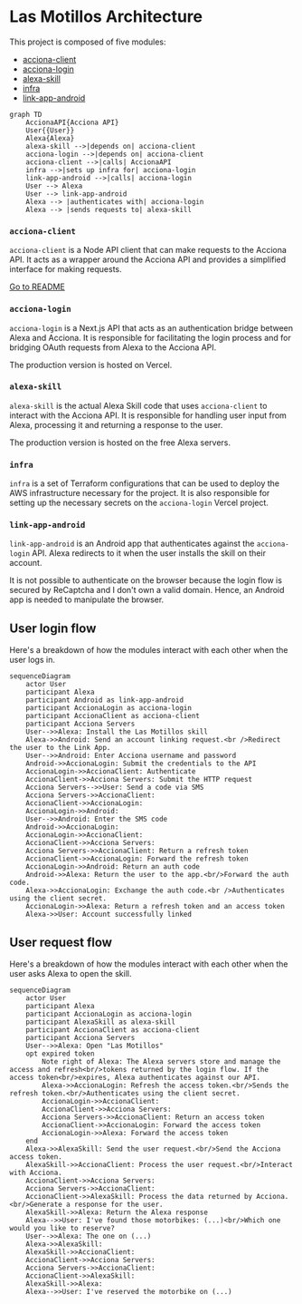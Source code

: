 # Las Motillos Architecture

This project is composed of five modules:

* [acciona-client](#acciona-client)
* [acciona-login](#acciona-login)
* [alexa-skill](#alexa-skill)
* [infra](#infra)
* [link-app-android](#link-app-android)

```mermaid
graph TD
    AccionaAPI{Acciona API}
    User{{User}}
    Alexa{Alexa}
    alexa-skill -->|depends on| acciona-client
    acciona-login -->|depends on| acciona-client
    acciona-client -->|calls| AccionaAPI
    infra -->|sets up infra for| acciona-login
    link-app-android -->|calls| acciona-login
    User --> Alexa
    User --> link-app-android
    Alexa --> |authenticates with| acciona-login
    Alexa --> |sends requests to| alexa-skill
```

### `acciona-client`

`acciona-client` is a Node API client that can make requests to the Acciona API.
It acts as a wrapper around the Acciona API and provides a simplified interface
for making requests.

[Go to README](acciona-client/README.md)

### `acciona-login`

`acciona-login` is a Next.js API that acts as an authentication bridge between
Alexa and Acciona. It is responsible for facilitating the login process and for
bridging OAuth requests from Alexa to the Acciona API.

The production version is hosted on Vercel.

### `alexa-skill`

`alexa-skill` is the actual Alexa Skill code that uses `acciona-client` to
interact with the Acciona API. It is responsible for handling user input from
Alexa, processing it and returning a response to the user.

The production version is hosted on the free Alexa servers.

### `infra`

`infra` is a set of Terraform configurations that can be used to deploy the AWS
infrastructure necessary for the project. It is also responsible for setting up
the necessary secrets on the `acciona-login` Vercel project.

### `link-app-android`

`link-app-android` is an Android app that authenticates against the
`acciona-login` API. Alexa redirects to it when the user installs the skill on
their account.

It is not possible to authenticate on the browser because the login flow is
secured by ReCaptcha and I don't own a valid domain. Hence, an Android app is
needed to manipulate the browser.

## User login flow

Here's a breakdown of how the modules interact with each other when the user
logs in.

```mermaid
sequenceDiagram
    actor User
    participant Alexa
    participant Android as link-app-android
    participant AccionaLogin as acciona-login
    participant AccionaClient as acciona-client
    participant Acciona Servers
    User-->>Alexa: Install the Las Motillos skill
    Alexa->>Android: Send an account linking request.<br />Redirect the user to the Link App.
    User-->>Android: Enter Acciona username and password
    Android->>AccionaLogin: Submit the credentials to the API
    AccionaLogin->>AccionaClient: Authenticate
    AccionaClient->>Acciona Servers: Submit the HTTP request
    Acciona Servers-->>User: Send a code via SMS
    Acciona Servers->>AccionaClient: 
    AccionaClient->>AccionaLogin: 
    AccionaLogin->>Android: 
    User-->>Android: Enter the SMS code
    Android->>AccionaLogin: 
    AccionaLogin->>AccionaClient: 
    AccionaClient->>Acciona Servers: 
    Acciona Servers->>AccionaClient: Return a refresh token
    AccionaClient->>AccionaLogin: Forward the refresh token
    AccionaLogin->>Android: Return an auth code
    Android->>Alexa: Return the user to the app.<br/>Forward the auth code.
    Alexa->>AccionaLogin: Exchange the auth code.<br />Authenticates using the client secret.
    AccionaLogin->>Alexa: Return a refresh token and an access token
    Alexa->>User: Account successfully linked
```

## User request flow

Here's a breakdown of how the modules interact with each other when the user
asks Alexa to open the skill.

```mermaid
sequenceDiagram
    actor User
    participant Alexa
    participant AccionaLogin as acciona-login
    participant AlexaSkill as alexa-skill
    participant AccionaClient as acciona-client
    participant Acciona Servers
    User-->>Alexa: Open "Las Motillos"
    opt expired token
        Note right of Alexa: The Alexa servers store and manage the access and refresh<br/>tokens returned by the login flow. If the access token<br/>expires, Alexa authenticates against our API. 
        Alexa->>AccionaLogin: Refresh the access token.<br/>Sends the refresh token.<br/>Authenticates using the client secret.
        AccionaLogin->>AccionaClient: 
        AccionaClient->>Acciona Servers: 
        Acciona Servers->>AccionaClient: Return an access token
        AccionaClient->>AccionaLogin: Forward the access token
        AccionaLogin->>Alexa: Forward the access token
    end
    Alexa->>AlexaSkill: Send the user request.<br/>Send the Acciona access token.
    AlexaSkill->>AccionaClient: Process the user request.<br/>Interact with Acciona.
    AccionaClient->>Acciona Servers: 
    Acciona Servers->>AccionaClient: 
    AccionaClient->>AlexaSkill: Process the data returned by Acciona.<br/>Generate a response for the user.
    AlexaSkill->>Alexa: Return the Alexa response
    Alexa-->>User: I've found those motorbikes: (...)<br/>Which one would you like to reserve?
    User-->>Alexa: The one on (...)
    Alexa->>AlexaSkill: 
    AlexaSkill->>AccionaClient: 
    AccionaClient->>Acciona Servers: 
    Acciona Servers->>AccionaClient: 
    AccionaClient->>AlexaSkill: 
    AlexaSkill->>Alexa: 
    Alexa-->>User: I've reserved the motorbike on (...)
    
```
